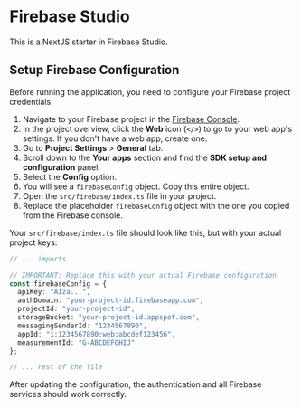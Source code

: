 # Firebase Studio

This is a NextJS starter in Firebase Studio.

## Setup Firebase Configuration

Before running the application, you need to configure your Firebase project credentials.

1.  Navigate to your Firebase project in the [Firebase Console](https://console.firebase.google.com/).
2.  In the project overview, click the **Web** icon (`</>`) to go to your web app's settings. If you don't have a web app, create one.
3.  Go to **Project Settings** > **General** tab.
4.  Scroll down to the **Your apps** section and find the **SDK setup and configuration** panel.
5.  Select the **Config** option.
6.  You will see a `firebaseConfig` object. Copy this entire object.
7.  Open the `src/firebase/index.ts` file in your project.
8.  Replace the placeholder `firebaseConfig` object with the one you copied from the Firebase console.

Your `src/firebase/index.ts` file should look like this, but with your actual project keys:

```typescript
// ... imports

// IMPORTANT: Replace this with your actual Firebase configuration
const firebaseConfig = {
  apiKey: "AIza...",
  authDomain: "your-project-id.firebaseapp.com",
  projectId: "your-project-id",
  storageBucket: "your-project-id.appspot.com",
  messagingSenderId: "1234567890",
  appId: "1:1234567890:web:abcdef123456",
  measurementId: "G-ABCDEFGHIJ"
};

// ... rest of the file
```

After updating the configuration, the authentication and all Firebase services should work correctly.
